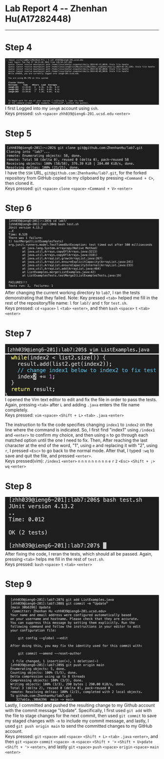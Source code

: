 # **Lab Report 4 -- Zhenhan Hu(A17282448)**
---
# **Step 4**
![Image](/images/report4-images/step4_ssh_login.png) <br>
I first Logged into my `ieng6` account using `ssh`. <br>
Keys pressed: `ssh` `<space>` `zhh039@ieng6-201.ucsd.edu`  `<enter>`

# **Step 5**
![Image](/images/report4-images/step5_git_clone.png) <br>
I have the `SSH` URL, `git@github.com:ZhenhanHu/lab7.git`, for the forked repository from GitHub copied to my clipboard by pressing `<Command + C>`, then cloned it. <br>
Keys pressed: `git` `<space>` `clone` `<space>` `<Command + V>` `<enter>`

# **Step 6**
![Image](/images/report4-images/step6_tests_failed.png) <br>
After changing the current working directory to `lab7`, I ran the tests demonstrating that they failed. 
Note: Key pressed `<tab>` helped me fill in the rest of the repository/file name: `l` for `lab7/` and `t` for `test.sh`. <br>
Keys pressed: `cd` `<space>` `l` `<tab>` `<enter>`, and then `bash` `<space>` `t` `<tab>` `<enter>`

# **Step 7**
![Image](/images/report4-images/step7.1_vim.png) <br>
![Image](/images/report4-images/step7.2_fix.png) <br>
I opened the Vim text editor to edit and fix the file in order to pass the tests. Again, pressing `<tab>` after `L` and adding `.java` enters the file name completely. <br>
Keys pressed: `vim` `<space>` `<Shift + L>` `<tab>` `.java` `<enter>`

The instruction to fix the code specifies changing `index1` to `index2`  on the line where the command is indicated. So, I first find "index1" using `/index1` and `<enter>` to confirm
my choice, and then using `n` to go through each matched option until the one I need to fix. Then, After reaching the last character at the end of the word, "1", using `e` and 
replacing it with "2", using `r`, I pressed `<Esc>` to go back to the normal mode. After that, I typed `:wq` to save and quit the file, and pressed `<enter>`. <br>
Keys pressed(vim): `/index1` `<enter>` `n` `n` `n` `n` `n` `n` `n` `n` `n` `e` `r` `2` `<Esc>` `<Shift + ;>` `wq` `<enter>`

# **Step 8**
![Image](/images/report4-images/step8_tests_succeed.png) <br>
After fixing the code, I reran the tests, which should all be passed. Again, pressing `<tab>` helps me fill in the rest of `test.sh`. <br>
Keys pressed: `bash` `<space>` `t` `<tab>` `<enter>`

# **Step 9**
![Image](/images/report4-images/step9_commit_push.png) <br>
Lastly, I committed and pushed the resulting change to my Github account with the commit message "Update". Specifically, I first used `git add` with the file to stage changes for 
the next commit, then used `git commit` to save my staged changes with `-m` to include my commit message, and lastly, I used `git push origin main` to send the committed changes 
to my GitHub account. <br>
Keys pressed: `git` `<space>` `add` `<space>` `<Shift + L>` `<tab>` `.java` `<enter>`, and then `git` `<space>` `commit` `<space>` `-m` `<space>` `<Shift + '>` `<Shift + U>pdate` `<Shift + '>` `<enter>`,
and lastly `git` `<space>` `push` `<space>` `origin` `<space>` `main` `<enter>`

